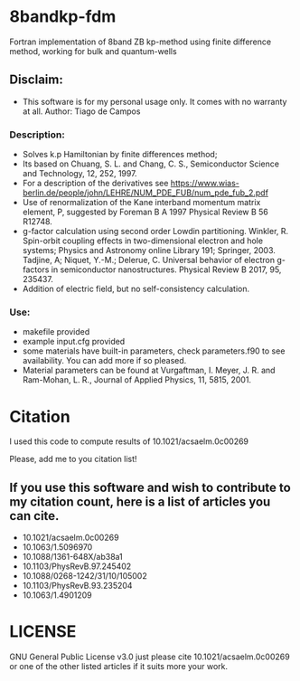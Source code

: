 # 8bandkp-fdm
Fortran implementation of 8band ZB kp-method using finite difference method, working for bulk and quantum-wells

## Disclaim:
 * This software is for my personal usage only. It comes with no warranty at all.
Author: Tiago de Campos

### Description:
 * Solves k.p Hamiltonian by finite differences method;
 * Its based on Chuang, S. L. and Chang, C. S., Semiconductor Science and Technology, 12, 252, 1997.
 * For a description of the derivatives see https://www.wias-berlin.de/people/john/LEHRE/NUM_PDE_FUB/num_pde_fub_2.pdf
 * Use of renormalization of the Kane interband momentum matrix element, P, suggested by Foreman B A 1997 Physical Review B 56 R12748.
 * g-factor calculation using second order Lowdin partitioning. Winkler, R. Spin-orbit coupling effects in two-dimensional electron and hole systems; Physics and Astronomy online Library 191; Springer, 2003. Tadjine, A; Niquet, Y.-M.; Delerue, C. Universal behavior of electron g-factors in semiconductor nanostructures. Physical Review B 2017, 95, 235437.
 * Addition of electric field, but no self-consistency calculation.

### Use:
 * makefile provided
 * example input.cfg provided
 * some materials have built-in parameters, check parameters.f90 to see availability. You can add more if so pleased.
 * Material parameters can be found at Vurgaftman, I. Meyer, J. R. and Ram-Mohan, L. R., Journal of Applied Physics, 11, 5815, 2001.


# Citation

 I used this code to compute results of 10.1021/acsaelm.0c00269    

 Please, add me to you citation list!

## If you use this software and wish to contribute to my citation count, here is a list of articles you can cite.

 * 10.1021/acsaelm.0c00269 
 * 10.1063/1.5096970 
 * 10.1088/1361-648X/ab38a1
 * 10.1103/PhysRevB.97.245402
 * 10.1088/0268-1242/31/10/105002
 * 10.1103/PhysRevB.93.235204
 * 10.1063/1.4901209

# LICENSE
GNU General Public License v3.0
just please cite 10.1021/acsaelm.0c00269 or one of the other listed articles if it suits more your work.



